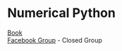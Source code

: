 # Numerical Python
[Book](https://www.amazon.com/Numerical-Python-Scientific-Applications-Matplotlib/dp/1484242459)  
[Facebook Group](https://www.facebook.com/groups/mathlarvalab/) - Closed Group
